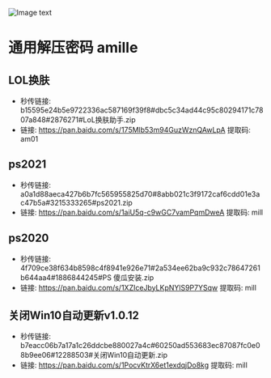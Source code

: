 ![Image text]( https://github.com/amille757/Windows/blob/main/%E5%B0%8F%E7%A8%8B%E5%BA%8F%E4%BA%8C%E7%BB%B4%E7%A0%81.jpeg)
# 通用解压密码 amille


## LOL换肤
- 秒传链接:  b15595e24b5e9722336ac587169f39f8#dbc5c34ad44c95c80294171c7807a848#2876271#LoL换肤助手.zip
- 链接:  https://pan.baidu.com/s/175Mlb53m94GuzWznQAwLpA  提取码: am01


## ps2021
- 秒传链接:  a0a1d88aeca427b6b7fc565955825d70#8abb021c3f9172caf6cdd01e3ac47b5a#3215333265#ps2021.zip
- 链接:  https://pan.baidu.com/s/1aiU5q-c9wGC7vamPqmDweA  提取码: mill 

## ps2020
- 秒传链接:  4f709ce38f634b8598c4f8941e926e71#2a534ee62ba9c932c78647261b644aa4#1886844245#PS 傻瓜安装.zip
- 链接:  https://pan.baidu.com/s/1XZIceJbyLKpNYlS9P7YSqw  提取码: mill


## 关闭Win10自动更新v1.0.12 
- 秒传链接:  b7eacc06b7a17a1c26ddcbe880027a4c#60250ad553683ec87087fc0e08b9ee06#12288503#关闭Win10自动更新.zip
- 链接:  https://pan.baidu.com/s/1PocvKtrX6et1exdqjDo8kg  提取码: mill 

